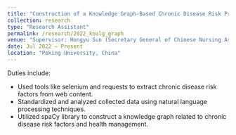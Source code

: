 ```yaml
---
title: "Construction of a Knowledge Graph-Based Chronic Disease Risk Prediction Model and Health Management Pathway in the Context of Big Data (National Natural Science Foundation of China)"
collection: research
type: "Research Assistant"
permalink: /research/2022_knolg_graph
venue: "Supervisor: Hongyu Sun (Secretary General of Chinese Nursing Association)"
date: Jul 2022 – Present
location: "Peking University, China"
---
```

Duties include: 
* Used tools like selenium and requests to extract chronic disease risk factors from web content.
* Standardized and analyzed collected data using natural language processing techniques.
* Utilized spaCy library to construct a knowledge graph related to chronic disease risk factors and health management.
